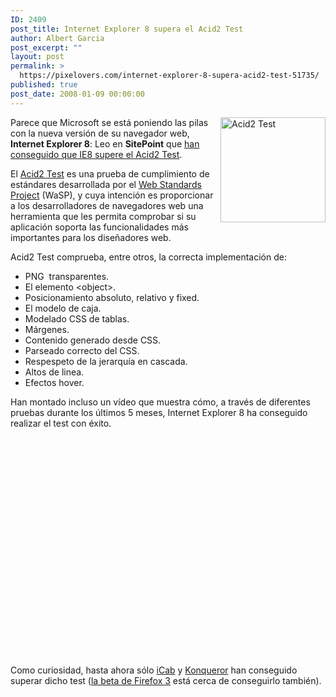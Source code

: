 ```yaml
---
ID: 2409
post_title: Internet Explorer 8 supera el Acid2 Test
author: Albert Garcia
post_excerpt: ""
layout: post
permalink: >
  https://pixelovers.com/internet-explorer-8-supera-acid2-test-51735/
published: true
post_date: 2008-01-09 00:00:00
---
```

<img title="Acid2 Test" src="/app/uploads/sites/7/2008/01/51735-45488.jpg" alt="Acid2 Test" width="168" height="168" align="right" />
Parece que Microsoft se está poniendo las pilas con la nueva versión de su navegador web, <strong>Internet Explorer 8</strong>: Leo en <strong>SitePoint</strong> que <a href="http://www.sitepoint.com/blogs/2007/12/20/ie8-passes-acid2-test-web-standards-project-dies-of-shock/">han conseguido que IE8 supere el Acid2 Test</a>.

El <a href="http://www.webstandards.org/action/acid2/guide/">Acid2 Test</a> es una prueba de cumplimiento de estándares desarrollada por el <a href="http://www.webstandards.org/">Web Standards Project</a> (WaSP), y cuya intención es proporcionar a los desarrolladores de navegadores web una herramienta que les permita comprobar si su aplicación soporta las funcionalidades más importantes para los diseñadores web.

<!--more-->

Acid2 Test comprueba, entre otros, la correcta implementación de:
<ul>
	<li>PNG  transparentes.</li>
	<li>El elemento &lt;object&gt;.</li>
	<li>Posicionamiento absoluto, relativo y fixed.</li>
	<li>El modelo de caja.</li>
	<li>Modelado CSS de tablas.</li>
	<li>Márgenes.</li>
	<li>Contenido generado desde CSS.</li>
	<li>Parseado correcto del CSS.</li>
	<li>Respespeto de la jerarquía en cascada.</li>
	<li>Altos de linea.</li>
	<li>Efectos hover.</li>
</ul>
Han montado incluso un vídeo que muestra cómo, a través de diferentes pruebas durante los últimos 5 meses, Internet Explorer 8 ha conseguido realizar el test con éxito.
<p align="center"><object width="425" height="350"><param name="movie" value="http://www.youtube.com/v/0i4CDZgQJwo" /><param name="wmode" value="transparent" /><embed src="http://www.youtube.com/v/0i4CDZgQJwo" wmode="transparent" type="application/x-shockwave-flash" width="425" height="350" /></object></p>
Como curiosidad, hasta ahora sólo <a href="http://www.icab.de/">iCab</a> y <a href="http://www.konqueror.org/">Konqueror</a> han conseguido superar dicho test (<a href="http://www.mozilla.com/en-US/firefox/3.0b2/releasenotes/">la beta de Firefox 3</a> está cerca de conseguirlo también).